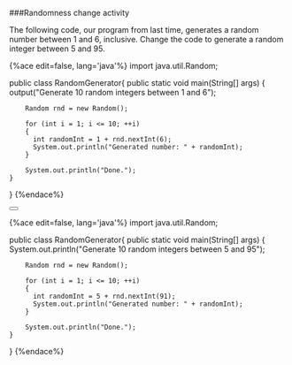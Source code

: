 <!--ajh:done-->

###Randomness change activity

The following code, our program from last time, generates a random number between 1 and 6, inclusive. Change the code to generate a random integer between 5 and 95.

{%ace edit=false, lang='java'%}
import java.util.Random;

public class RandomGenerator{
    public static void main(String[] args)
    {
        output("Generate 10 random integers between 1 and 6");

        Random rnd = new Random();
        
        for (int i = 1; i <= 10; ++i)
        {
          int randomInt = 1 + rnd.nextInt(6);
          System.out.println("Generated number: " + randomInt);
        }
    
        System.out.println("Done.");
    }
}
{%endace%}




<button class="section" target="section1" show="Sample Answer" hide="Hide Answer"></button>

<!--sec data-title="Answer" data-id="section1" data-show=false ces-->
{%ace edit=false, lang='java'%}
import java.util.Random;

public class RandomGenerator{
    public static void main(String[] args)
    {
        System.out.println("Generate 10 random integers between 5 and 95");

        Random rnd = new Random();
        
        for (int i = 1; i <= 10; ++i)
        {
          int randomInt = 5 + rnd.nextInt(91);
          System.out.println("Generated number: " + randomInt);
        }
    
        System.out.println("Done.");
    }
}
{%endace%}
<!--endsec-->